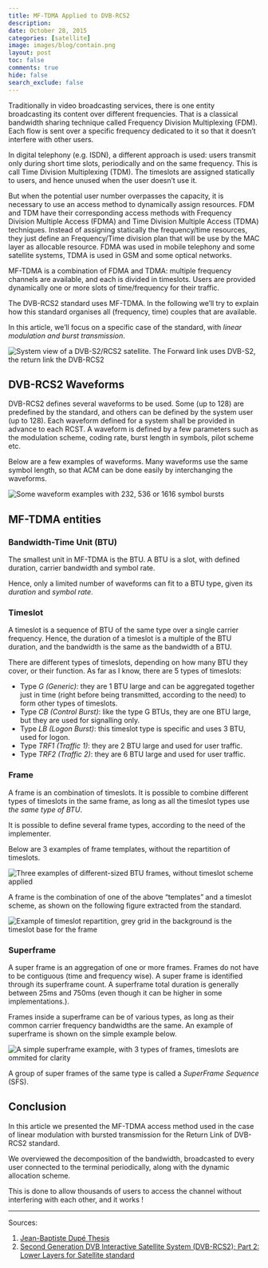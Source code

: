 ```yaml
---
title: MF-TDMA Applied to DVB-RCS2
description: 
date: October 28, 2015
categories: [satellite]
image: images/blog/contain.png
layout: post
toc: false
comments: true
hide: false
search_exclude: false
---
```





Traditionally in video broadcasting services, there is one entity broadcasting its content over different frequencies. That is a classical bandwidth sharing technique called Frequency Division Multiplexing (FDM). Each flow is sent over a specific frequency dedicated to it so that it doesn’t interfere with other users. 
  

In digital telephony (e.g. ISDN), a different approach is used: users transmit only during short time slots, periodically and on the same frequency. This is call Time Division Multiplexing (TDM). The timeslots are assigned statically to users, and hence unused when the user doesn’t use it.

But when the potential user number overpasses the capacity, it is necessary to use an access method to dynamically assign resources.
FDM and TDM have their corresponding access methods with Frequency Division Multiple Access (FDMA) and Time Division Multiple Access (TDMA) techniques. Instead of assigning statically the frequency/time resources, they just define an Frequency/Time division plan that will be use by the MAC layer as allocable resource. FDMA was used in mobile telephony and some satellite systems, TDMA is used in GSM and some optical networks.
  

MF-TDMA is a combination of FDMA and TDMA: multiple frequency channels are available, and each is divided in timeslots. Users are provided dynamically one or more slots of time/frequency for their traffic. 

The DVB-RCS2 standard uses MF-TDMA. In the following we’ll try to explain how this standard organises all (frequency, time) couples that are available.
  

In this article, we’ll focus on a specific case of the standard, with *linear modulation and burst transmission*.

![System view of a DVB-S2/RCS2 satellite. The Forward link uses DVB-S2, the return link the DVB-RCS2](images/blog/dvbrcs2-sysview.png)

## DVB-RCS2 Waveforms

DVB-RCS2 defines several waveforms to be used. Some (up to 128) are predefined by the standard, and others can be defined by the system user (up to 128). Each waveform defined for a system shall be provided in advance to each RCST.
A waveform is defined by a few parameters such as the modulation scheme, coding rate, burst length in symbols, pilot scheme etc.

Below are a few examples of waveforms. Many waveforms use the same symbol length, so that ACM can be done easily by interchanging the waveforms.

![Some waveform examples with 232, 536 or 1616 symbol bursts](images/blog/waveforms.png)
## MF-TDMA entities

### Bandwidth-Time Unit (BTU)

The smallest unit in MF-TDMA is the BTU. A BTU is a slot, with defined duration, carrier bandwidth and symbol rate. 
  

Hence, only a limited number of waveforms can fit to a BTU type, given its *duration* and *symbol rate*.

### Timeslot

A timeslot is a sequence of BTU of the same type over a single carrier frequency. Hence, the duration of a timeslot is a multiple of the BTU duration, and the bandwidth is the same as the bandwidth of a BTU.

There are different types of timeslots, depending on how many BTU they cover, or their function. As far as I know, there are 5 types of timeslots:

* Type *G (Generic)*: they are 1 BTU large and can be aggregated together just in time (right before being transmitted, according to the need) to form other types of timeslots.
* Type *CB (Control Burst)*: like the type G BTUs, they are one BTU large, but they are used for signalling only.
* Type *LB (Logon Burst)*: this timeslot type is specific and uses 3 BTU, used for logon.
* Type *TRF1 (Traffic 1)*: they are 2 BTU large and used for user traffic.
* Type *TRF2 (Traffic 2)*: they are 6 BTU large and used for user traffic.

### Frame

A frame is an combination of timeslots. It is possible to combine different types of timeslots in the same frame, as long as all the timeslot types use *the same type of BTU*.
  

It is possible to define several frame types, according to the need of the implementer.

Below are 3 examples of frame templates, without the repartition of timeslots.

![Three examples of different-sized BTU frames, without timeslot scheme applied](images/blog/btu-frames.png)

A frame is the combination of one of the above “templates” and a timeslot scheme, as shown on the following figure extracted from the standard.

![Example of timeslot repartition, grey grid in the background is the timeslot base for the frame](images/blog/timeslots.png)
### Superframe

A super frame is an aggregation of one or more frames. Frames do not have to be contiguous (time and frequency wise). A super frame is identified through its superframe count. A superframe total duration is generally between 25ms and 750ms (even though it can be higher in some implementations.).
  

Frames inside a superframe can be of various types, as long as their common carrier frequency bandwidths are the same. An example of superframe is shown on the simple example below.

![A simple superframe example, with 3 types of frames, timeslots are ommited for clarity](images/blog/superframe.png)

A group of super frames of the same type is called a *SuperFrame Sequence* (SFS). 

## Conclusion

In this article we presented the MF-TDMA access method used in the case of linear modulation with bursted transmission for the Return Link of DVB-RCS2 standard.
  

We overviewed the decomposition of the bandwidth, broadcasted to every user connected to the terminal periodically, along with the dynamic allocation scheme. 
  

This is done to allow thousands of users to access the channel without interfering with each other, and it works !

---

Sources:

1. [Jean-Baptiste Dupé Thesis](http://www.theses.fr/2015INPT0136)
2. [Second Generation DVB Interactive Satellite System (DVB-RCS2); Part 2: Lower Layers for Satellite standard](http://www.etsi.org/deliver/etsi_en/301500_301599/30154502/01.02.01_60/en_30154502v010201p.pdf)


